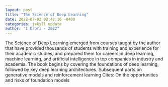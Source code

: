 ```yaml
--- 
layout: post 
title: "The Science of Deep Learning" 
date: 2022-07-02 02:42:16 -0400 
categories: jekyll update 
author: "I Drori - 2022" 
--- 
```

The Science of Deep Learning emerged from courses taught by the author that have provided thousands of students with training and experience for their academic studies, and prepared them for careers in deep learning, machine learning, and artificial intelligence in top companies in industry and academia. The book begins by covering the foundations of deep learning, followed by key deep learning architectures. Subsequent parts on generative models and reinforcement learning Cites: On the opportunities and risks of foundation models